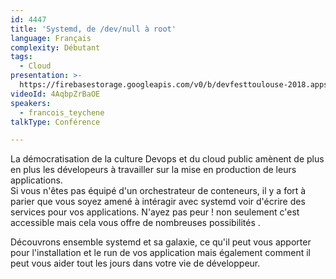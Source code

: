 ```yaml
---
id: 4447
title: 'Systemd, de /dev/null à root'
language: Français
complexity: Débutant
tags:
  - Cloud
presentation: >-
  https://firebasestorage.googleapis.com/v0/b/devfesttoulouse-2018.appspot.com/o/presentation%2F4447-systemd.pdf?alt=media&token=7744eee3-d691-4120-a71a-14a28839cff7
videoId: 4AqbpZrBaOE
speakers:
  - francois_teychene
talkType: Conférence

---
```


La démocratisation de la culture Devops et du cloud public amènent de plus en plus les dévelopeurs à travailler sur la mise en production de leurs applications.    
Si vous n'êtes pas équipé d'un orchestrateur de conteneurs, il y a fort à parier que vous soyez amené à intéragir avec systemd voir d'écrire des services pour vos applications. N'ayez pas peur ! non seulement c'est accessible mais cela vous offre de nombreuses possibilités .  

Découvrons ensemble systemd et sa galaxie, ce qu'il peut vous apporter pour l'installation et le run de vos application mais également comment il peut vous aider tout les jours dans votre vie de développeur.
